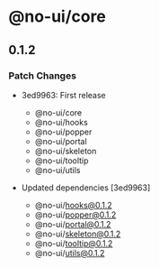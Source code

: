 # @no-ui/core

## 0.1.2

### Patch Changes

- 3ed9963: First release

  - @no-ui/core
  - @no-ui/hooks
  - @no-ui/popper
  - @no-ui/portal
  - @no-ui/skeleton
  - @no-ui/tooltip
  - @no-ui/utils

- Updated dependencies [3ed9963]
  - @no-ui/hooks@0.1.2
  - @no-ui/popper@0.1.2
  - @no-ui/portal@0.1.2
  - @no-ui/skeleton@0.1.2
  - @no-ui/tooltip@0.1.2
  - @no-ui/utils@0.1.2
